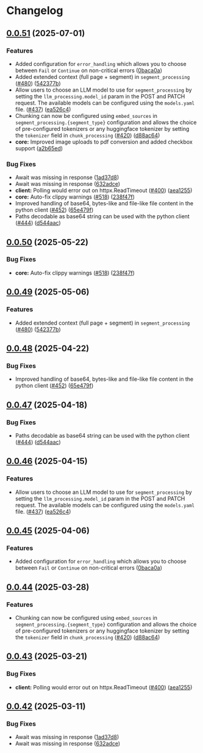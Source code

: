 # Changelog

## [0.0.51](https://github.com/buildorin/data-extract/compare/chunkr-ai-v0.0.50...chunkr-ai-v0.0.51) (2025-07-01)


### Features

* Added configuration for `error_handling` which allows you to choose between `Fail` or `Continue` on non-critical errors ([0baca0a](https://github.com/buildorin/data-extract/commit/0baca0a519b44d139f64d02bec754f259ed329de))
* Added extended context (full page + segment) in `segment_processing` ([#480](https://github.com/buildorin/data-extract/issues/480)) ([542377b](https://github.com/buildorin/data-extract/commit/542377b904aef5fb215bdea3f837315a23eb37de))
* Allow users to choose an LLM model to use for `segment_processing` by setting the `llm_processing.model_id` param in the POST and PATCH request. The available models can be configured using the `models.yaml` file. ([#437](https://github.com/buildorin/data-extract/issues/437)) ([ea526c4](https://github.com/buildorin/data-extract/commit/ea526c4c48692ae5d8a9ba00b70008ce238a4c14))
* Chunking can now be configured using `embed_sources` in `segment_processing.{segment_type}` configuration and allows the choice of pre-configured tokenizers or any huggingface tokenizer by setting the `tokenizer` field in `chunk_processing` ([#420](https://github.com/buildorin/data-extract/issues/420)) ([d88ac64](https://github.com/buildorin/data-extract/commit/d88ac646ece3935f1c7fcd028bb6c5df0b7d00d3))
* **core:** Improved image uploads to pdf conversion and added checkbox support ([a2b65ed](https://github.com/buildorin/data-extract/commit/a2b65ed182dcc07af1bccc5b4e98dec3a3335ed8))


### Bug Fixes

* Await was missing in response ([1ad37d8](https://github.com/buildorin/data-extract/commit/1ad37d851ee0379c13ba663fc8bafb3541e409a2))
* Await was missing in response ([632adce](https://github.com/buildorin/data-extract/commit/632adce42c7850a788e0e46817e2498724c76890))
* **client:** Polling would error out on httpx.ReadTimeout ([#400](https://github.com/buildorin/data-extract/issues/400)) ([aea1255](https://github.com/buildorin/data-extract/commit/aea125533063de8bbddb36741aed5c1c07ba693b))
* **core:** Auto-fix clippy warnings ([#518](https://github.com/buildorin/data-extract/issues/518)) ([238f47f](https://github.com/buildorin/data-extract/commit/238f47fdaf5d2e62d12448424d1018eb1803b8f8))
* Improved handling of base64, bytes-like and file-like file content in the python client ([#452](https://github.com/buildorin/data-extract/issues/452)) ([65e479f](https://github.com/buildorin/data-extract/commit/65e479f75ecb91e676afcffe1843d4902a8736e7))
* Paths decodable as base64 string can be used with the python client ([#444](https://github.com/buildorin/data-extract/issues/444)) ([d544aac](https://github.com/buildorin/data-extract/commit/d544aac952d7a6b45ece09b691ad0d1d4b9454c1))

## [0.0.50](https://github.com/lumina-ai-inc/chunkr/compare/chunkr-ai-v0.0.49...chunkr-ai-v0.0.50) (2025-05-22)


### Bug Fixes

* **core:** Auto-fix clippy warnings ([#518](https://github.com/lumina-ai-inc/chunkr/issues/518)) ([238f47f](https://github.com/lumina-ai-inc/chunkr/commit/238f47fdaf5d2e62d12448424d1018eb1803b8f8))

## [0.0.49](https://github.com/lumina-ai-inc/chunkr/compare/chunkr-ai-v0.0.48...chunkr-ai-v0.0.49) (2025-05-06)


### Features

* Added extended context (full page + segment) in `segment_processing` ([#480](https://github.com/lumina-ai-inc/chunkr/issues/480)) ([542377b](https://github.com/lumina-ai-inc/chunkr/commit/542377b904aef5fb215bdea3f837315a23eb37de))

## [0.0.48](https://github.com/lumina-ai-inc/chunkr/compare/chunkr-ai-v0.0.47...chunkr-ai-v0.0.48) (2025-04-22)


### Bug Fixes

* Improved handling of base64, bytes-like and file-like file content in the python client ([#452](https://github.com/lumina-ai-inc/chunkr/issues/452)) ([65e479f](https://github.com/lumina-ai-inc/chunkr/commit/65e479f75ecb91e676afcffe1843d4902a8736e7))

## [0.0.47](https://github.com/lumina-ai-inc/chunkr/compare/chunkr-ai-v0.0.46...chunkr-ai-v0.0.47) (2025-04-18)


### Bug Fixes

* Paths decodable as base64 string can be used with the python client ([#444](https://github.com/lumina-ai-inc/chunkr/issues/444)) ([d544aac](https://github.com/lumina-ai-inc/chunkr/commit/d544aac952d7a6b45ece09b691ad0d1d4b9454c1))

## [0.0.46](https://github.com/lumina-ai-inc/chunkr/compare/chunkr-ai-v0.0.45...chunkr-ai-v0.0.46) (2025-04-15)


### Features

* Allow users to choose an LLM model to use for `segment_processing` by setting the `llm_processing.model_id` param in the POST and PATCH request. The available models can be configured using the `models.yaml` file. ([#437](https://github.com/lumina-ai-inc/chunkr/issues/437)) ([ea526c4](https://github.com/lumina-ai-inc/chunkr/commit/ea526c4c48692ae5d8a9ba00b70008ce238a4c14))

## [0.0.45](https://github.com/lumina-ai-inc/chunkr/compare/chunkr-ai-v0.0.44...chunkr-ai-v0.0.45) (2025-04-06)


### Features

* Added configuration for `error_handling` which allows you to choose between `Fail` or `Continue` on non-critical errors ([0baca0a](https://github.com/lumina-ai-inc/chunkr/commit/0baca0a519b44d139f64d02bec754f259ed329de))

## [0.0.44](https://github.com/lumina-ai-inc/chunkr/compare/chunkr-ai-v0.0.43...chunkr-ai-v0.0.44) (2025-03-28)


### Features

* Chunking can now be configured using `embed_sources` in `segment_processing.{segment_type}` configuration and allows the choice of pre-configured tokenizers or any huggingface tokenizer by setting the `tokenizer` field in `chunk_processing` ([#420](https://github.com/lumina-ai-inc/chunkr/issues/420)) ([d88ac64](https://github.com/lumina-ai-inc/chunkr/commit/d88ac646ece3935f1c7fcd028bb6c5df0b7d00d3))

## [0.0.43](https://github.com/lumina-ai-inc/chunkr/compare/chunkr-ai-v0.0.42...chunkr-ai-v0.0.43) (2025-03-21)


### Bug Fixes

* **client:** Polling would error out on httpx.ReadTimeout ([#400](https://github.com/lumina-ai-inc/chunkr/issues/400)) ([aea1255](https://github.com/lumina-ai-inc/chunkr/commit/aea125533063de8bbddb36741aed5c1c07ba693b))

## [0.0.42](https://github.com/lumina-ai-inc/chunkr/compare/chunkr-ai-v0.0.41...chunkr-ai-v0.0.42) (2025-03-11)


### Bug Fixes

* Await was missing in response ([1ad37d8](https://github.com/lumina-ai-inc/chunkr/commit/1ad37d851ee0379c13ba663fc8bafb3541e409a2))
* Await was missing in response ([632adce](https://github.com/lumina-ai-inc/chunkr/commit/632adce42c7850a788e0e46817e2498724c76890))

